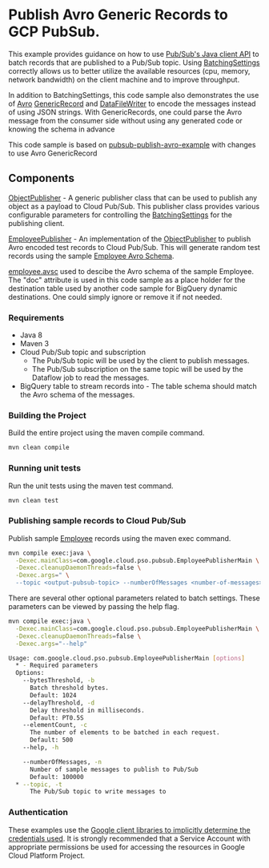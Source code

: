 # Publish Avro Generic Records to GCP PubSub.

This example provides guidance on how to use [Pub/Sub's Java client API](https://cloud.google.com/pubsub/docs/reference/libraries) to batch records that are published to a Pub/Sub topic.
Using [BatchingSettings](http://googleapis.github.io/gax-java/1.4.1/apidocs/com/google/api/gax/batching/BatchingSettings.html) correctly allows us to better utilize the available resources (cpu, memory, network bandwidth) on the client machine and to improve throughput.

In addition to BatchingSettings, this code sample also demonstrates the use of [Avro](http://avro.apache.org/docs/current/) [GenericRecord](https://avro.apache.org/docs/1.7.6/api/java/org/apache/avro/generic/GenericRecord.html) and [DataFileWriter](https://avro.apache.org/docs/1.7.6/api/java/org/apache/avro/file/DataFileWriter.html) to encode the messages instead of using JSON strings.
With GenericRecords, one could parse the Avro message from the consumer side without using any generated code or knowing the schema in advance

This code sample is based on [pubsub-publish-avro-example](https://github.com/GoogleCloudPlatform/professional-services/tree/master/examples/pubsub-publish-avro-example) with changes to use Avro GenericRecord 

## Components

[ObjectPublisher](src/main/java/com/google/cloud/pso/pubsub/common/ObjectPublisher.java) - A generic publisher class that can be used to publish any object as a payload to Cloud Pub/Sub.
This publisher class provides various configurable parameters for controlling the [BatchingSettings](http://googleapis.github.io/gax-java/1.4.1/apidocs/com/google/api/gax/batching/BatchingSettings.html) for the publishing client.

[EmployeePublisher](src/main/java/com/google/cloud/pso/pubsub/EmployeePublisherMain.java) -
An implementation of the [ObjectPublisher](src/main/java/com/google/cloud/pso/pubsub/common/ObjectPublisher.java) to publish Avro encoded test records to Cloud Pub/Sub.
This will generate random test records using the sample [Employee Avro Schema](src/main/avro/employee.avsc).

[employee.avsc](src/main/avro/employee.avsc) used to descibe the Avro schema of the sample Employee. The "doc" attribute is used in this code sample as a place holder for the destination table used by another code sample for BigQuery dynamic destinations. One could simply ignore or remove it if not needed.

### Requirements

* Java 8
* Maven 3
* Cloud Pub/Sub topic and subscription
    * The Pub/Sub topic will be used by the client to publish messages.
    * The Pub/Sub subscription on the same topic will be used by the Dataflow job to read the messages.
* BigQuery table to stream records into - The table schema should match the Avro schema of the messages.

### Building the Project

Build the entire project using the maven compile command.
```sh
mvn clean compile
```

### Running unit tests
Run the unit tests using the maven test command.
```sh
mvn clean test
```

### Publishing sample records to Cloud Pub/Sub
Publish sample [Employee](src/main/avro/employee.avsc) records using the maven exec command.
```sh
mvn compile exec:java \
  -Dexec.mainClass=com.google.cloud.pso.pubsub.EmployeePublisherMain \
  -Dexec.cleanupDaemonThreads=false \
  -Dexec.args=" \
  --topic <output-pubsub-topic> --numberOfMessages <number-of-messages>"
```

There are several other optional parameters related to batch settings. These parameters can be viewed by passing the help flag.
```sh
mvn compile exec:java \
  -Dexec.mainClass=com.google.cloud.pso.pubsub.EmployeePublisherMain \
  -Dexec.cleanupDaemonThreads=false \
  -Dexec.args="--help"

Usage: com.google.cloud.pso.pubsub.EmployeePublisherMain [options]
  * - Required parameters
  Options:
    --bytesThreshold, -b
      Batch threshold bytes.
      Default: 1024
    --delayThreshold, -d
      Delay threshold in milliseconds.
      Default: PT0.5S
    --elementCount, -c
      The number of elements to be batched in each request.
      Default: 500
    --help, -h

    --numberOfMessages, -n
      Number of sample messages to publish to Pub/Sub
      Default: 100000
  * --topic, -t
      The Pub/Sub topic to write messages to
```


### Authentication
These examples use the [Google client libraries to implicitly determine the credentials used][1]. It is strongly recommended that a Service Account with appropriate permissions be used for accessing the resources in Google Cloud Platform Project.

[1]: https://cloud.google.com/docs/authentication/getting-started
